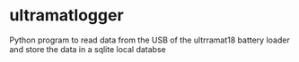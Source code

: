 ultramatlogger
==============

Python program to read data from the USB of the ultrramat18 battery loader and store the data in a sqlite local databse
